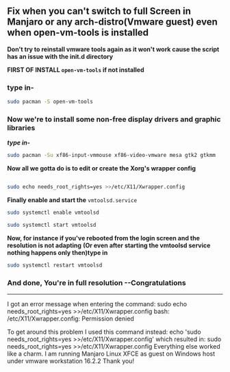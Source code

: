 ## **Fix when you can't switch to full Screen in Manjaro or any arch-distro(Vmware guest) even when open-vm-tools is installed**

**Don't try to reinstall vmware tools again as it won't work cause the script has an issue with the init.d directory**

**FIRST OF INSTALL ``open-vm-tools`` if not installed** 

### type in-

```bash
sudo pacman -S open-vm-tools
```
### Now we're to install some non-free display drivers and graphic libraries

***type in-***

```bash
sudo pacman -Su xf86-input-vmmouse xf86-video-vmware mesa gtk2 gtkmm
```
**Now all we gotta do is to edit or create the Xorg's wrapper config** 

```bash

sudo echo needs_root_rights=yes >>/etc/X11/Xwrapper.config
```

**Finally enable and start the** ``vmtoolsd.service``

```zsh
sudo systemctl enable vmtoolsd

sudo systemctl start vmtoolsd
```

**Now, for instance if you've rebooted from the login screen and the resolution is not adapting**
**(Or even after starting the vmtoolsd service nothing happens only then)type in**

```zsh
sudo systemctl restart vmtoolsd
```

### And done, You're in full resolution --Congratulations

----------------
I got an error message when entering the command:
sudo echo needs_root_rights=yes >>/etc/X11/Xwrapper.config
bash: /etc/X11/Xwrapper.config: Permission denied

To get around this problem I used this command instead:
echo 'sudo needs_root_rights=yes >>/etc/X11/Xwrapper.config'
which resulted in:
sudo needs_root_rights=yes >>/etc/X11/Xwrapper.config
Everything else worked like a charm. I am running Manjaro Linux XFCE as guest on Windows host under vmware workstation 16.2.2
Thank you!

